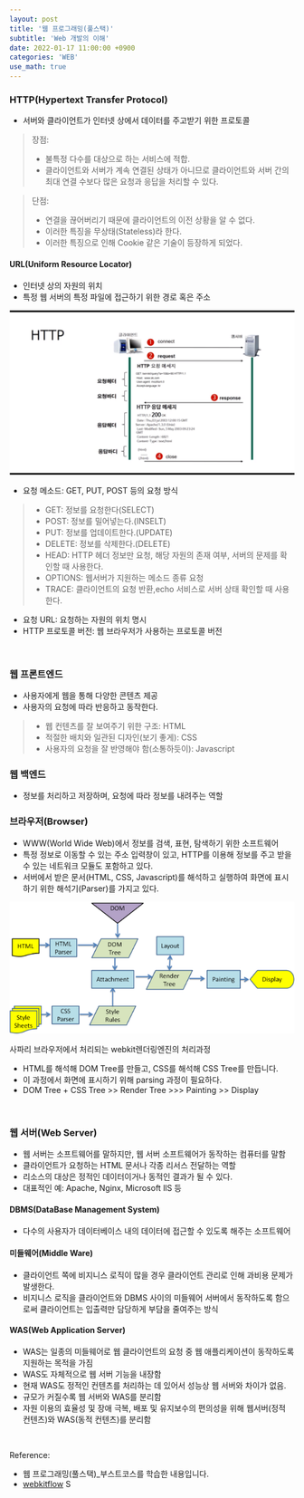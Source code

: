 ```yaml
---
layout: post
title: '웹 프로그래밍(풀스택)'
subtitle: 'Web 개발의 이해'
date: 2022-01-17 11:00:00 +0900
categories: 'WEB'
use_math: true
---
```


### HTTP(Hypertext Transfer Protocol)

- 서버와 클라이언트가 인터넷 상에서 데이터를 주고받기 위한 프로토콜
 > 장점: 
 > - 불특정 다수를 대상으로 하는 서비스에 적합.
 > - 클라이언트와 서버가 계속 연결된 상태가 아니므로 클라이언트와 서버 간의 최대 연결 수보다 많은 요청과 응답을 처리할 수 있다.

 > 단점:
 > - 연결을 끊어버리기 때문에 클라이언트의 이전 상황을 알 수 없다.
 > - 이러한 특징을 무상태(Stateless)라 한다.
 > - 이러한 특징으로 인해 Cookie 같은 기술이 등장하게 되었다.


#### URL(Uniform Resource Locator)
- 인터넷 상의 자원의 위치
- 특정 웹 서버의 특정 파일에 접근하기 위한 경로 혹은 주소

![http](/img/posts/webprogramming/http.png)

- 요청 메소드: GET, PUT, POST 등의 요청 방식
> - GET: 정보를 요청한다(SELECT)
> - POST: 정보를 밀어넣는다.(INSELT)
> - PUT: 정보를 업데이트한다.(UPDATE)
> - DELETE: 정보를 삭제한다.(DELETE)
> - HEAD: HTTP 헤더 정보만 요청, 해당 자원의  존재 여부, 서버의 문제를 확인할 때 사용한다.
> - OPTIONS: 웹서버가 지원하는 메소드 종류 요청
> - TRACE: 클라이언트의 요청 반환,echo 서비스로 서버 상태 확인할 때 사용한다. 
- 요청 URL: 요청하는 자원의 위치 명시
- HTTP 프로토콜 버전: 웹 브라우저가 사용하는 프로토콜 버전
<BR>

### 웹 프론트엔드
- 사용자에게 웹을 통해 다양한 콘텐츠 제공
- 사용자의 요청에 따라 반응하고 동작한다.
> - 웹 컨텐츠를 잘 보여주기 위한 구조: HTML
> - 적절한 배치와 일관된 디자인(보기 좋게): CSS
> - 사용자의 요청을 잘 반영해야 함(소통하듯이): Javascript

### 웹 백엔드
- 정보를 처리하고 저장하며, 요청에 따라 정보를 내려주는 역할

### 브라우저(Browser)
- WWW(World Wide Web)에서 정보를 검색, 표현, 탐색하기 위한 소프트웨어
- 특정 정보로 이동할 수 있는 주소 입력창이  있고, HTTP를 이용해 정보를 주고 받을 수 있는 네트워크 모듈도 포함하고 있다.
- 서버에서 받은 문서(HTML, CSS, Javascript)를 해석하고 실행하여 화면에 표시하기 위한 해석기(Parser)를 가지고 있다. 

![webkit](/img/posts/webprogramming/webkitflow.png)

사파리 브라우저에서 처리되는 webkit렌더링엔진의 처리과정

- HTML를 해석해 DOM Tree를 만들고, CSS를 해석해 CSS Tree를 만듭니다.
- 이 과정에서 화면에 표시하기 위해 parsing 과정이 필요하다.
- DOM Tree + CSS Tree >> Render Tree >>> Painting >> Display
<br>

### 웹 서버(Web Server)
- 웹 서버는 소프트웨어를 말하지만, 웹 서버 소프트웨어가 동작하는 컴퓨터를 말함
- 클라이언트가 요청하는 HTML 문서나 각종 리서스 전달하는 역할
- 리소스의 대상은 정적인 데이터이거나 동적인 결과가 될 수 있다.
- 대표적인 예: Apache, Nginx, Microsoft llS 등

#### DBMS(DataBase Management System)
- 다수의 사용자가 데이터베이스 내의 데이터에 접근할 수 있도록 해주는 소프트웨어

#### 미들웨어(Middle Ware)
- 클라이언트 쪽에 비지니스 로직이 많을 경우 클라이언트 관리로 인해 과비용 문제가 발생한다.
- 비지니스 로직을 클라이언트와 DBMS 사이의 미들웨어 서버에서 동작하도록 함으로써 클라이언트는 입출력만 담당하게 부담을 줄여주는 방식

#### WAS(Web Application Server)
- WAS는 일종의 미들웨어로 웹 클라이언트의 요청 중 웹 애플리케이션이 동작하도록 지원하는 목적을 가짐
- WAS도 자체적으로 웹 서버 기능을 내장함
- 현재 WAS도 정적인 컨텐츠를 처리하는 데 있어서 성능상 웹 서버와 차이가 없음.
- 규모가 커질수록 웹 서버와 WAS를 분리함
- 자원 이용의 효율성 및 장애 극복, 배포 및 유지보수의 편의성을 위해 웹서버(정적 컨텐츠)와 WAS(동적 컨텐츠)를 분리함

<BR>

Reference:
- 웹 프로그래밍(풀스택)_부스트코스를 학습한 내용입니다.
- [webkitflow](https://www.html5rocks.com/en/tutorials/internals/howbrowserswork/)
S